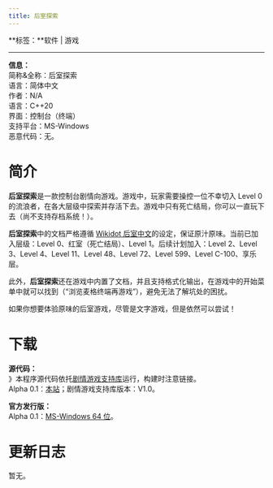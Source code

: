 ```yaml
---
title: 后室探索
---
```


**标签：**软件 | 游戏

---

**信息：**<br>
简称&全称：后室探索<br>
语言：简体中文<br>
作者：N/A<br>
语言：C++20<br>
界面：控制台（终端）<br>
支持平台：MS-Windows<br>
恶意代码：无。<br>

# 简介

**后室探索**是一款控制台剧情向游戏。游戏中，玩家需要操控一位不幸切入 Level 0 的流浪者，在各大层级中探索并存活下去。游戏中只有死亡结局，你可以一直玩下去（尚不支持存档系统！）。

**后室探索**中的文档严格遵循 [Wikidot 后室中文](https://backrooms-wiki-cn.wikidot.com)的设定，保证原汁原味。当前已加入层级：Level 0、红室（死亡结局）、Level 1。后续计划加入：Level 2、Level 3、Level 4、Level 11、Level 48、Level 72、Level 599、Level C-100、享乐层。

此外，**后室探索**还在游戏中内置了文档，并且支持格式化输出，在游戏中的开始菜单中就可以找到（“浏览麦格终端再游戏”），避免无法了解坑处的困扰。

如果你想要体验原味的后室游戏，尽管是文字游戏，但是依然可以尝试！

# 下载

**源代码：**<br>
》本程序源代码依托[剧情游戏支持库](/support-libs#剧情游戏支持库)运行，构建时注意链接。<br>
Alpha 0.1：[本站](/downloads/bkrep-src-a0_1.zip)；剧情游戏支持库版本：V1.0。

**官方发行版：**<br>
Alpha 0.1：[MS-Windows 64 位](/downloads/bkrep-win64-a0_1.exe)。

# 更新日志

暂无。

